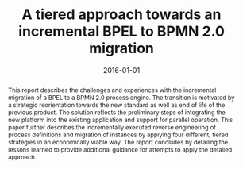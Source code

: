 ---
abstract: This report describes the challenges and experiences with the incremental
  migration of a BPEL to a BPMN 2.0 process engine. The transition is motivated by
  a strategic reorientation towards the new standard as well as end of life of the
  previous product. The solution reflects the preliminary steps of integrating the
  new platform into the existing application and support for parallel operation. This
  paper further describes the incrementally executed reverse engineering of process
  definitions and migration of instances by applying four different, tiered strategies
  in an economically viable way. The report concludes by detailing the lessons learned
  to provide additional guidance for attempts to apply the detailed approach.
authors:
- Stefan Strobl
- Markus Zoffi
- Mario Bernhart
- Thomas Grechenig
date: '2016-01-01'
featured: false
publication_types:
- '1'
publishDate: '2016-01-01'
title: A tiered approach towards an incremental BPEL to BPMN 2.0 migration
url_pdf: ''
---